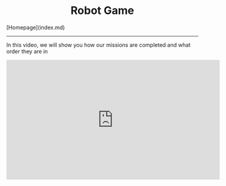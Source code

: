 <center><h1>Robot Game</h1></center>
[Homepage](index.md)
<hr/>
<p>In this video, we will show you how our missions are completed and what order they are in</p>
<iframe width="560" height="315" src="https://www.youtube.com/embed/iLOESvlzidE" title="YouTube video player" frameborder="0" allow="accelerometer; autoplay; clipboard-write; encrypted-media; gyroscope; picture-in-picture" allowfullscreen></iframe>

